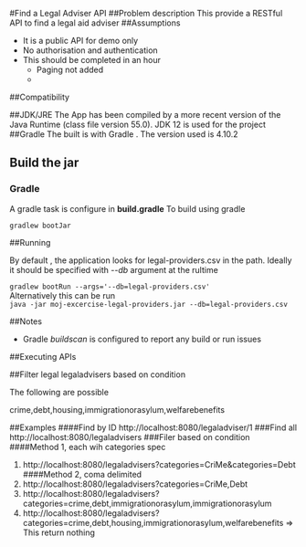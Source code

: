 #Find a Legal Adviser API
##Problem description
This provide a RESTful API to find a legal aid adviser 
##Assumptions
* It is a public API for demo only<br/>
* No authorisation and authentication<br/>
* This should be completed in an hour
    * Paging not added
    * 


##Compatibility

##JDK/JRE
The App has been compiled by a more recent version of the Java Runtime (class file version 55.0).
JDK 12 is used for the project 
##Gradle
The built is with Gradle . The version used is 4.10.2


## Build the jar

### Gradle

A gradle task is configure in **build.gradle**
To build using gradle <br/>

`gradlew bootJar`

##Running

By default , the application looks for legal-providers.csv in the path. Ideally it should
be specified with _--db_ argument at the rultime

`gradlew bootRun --args='--db=legal-providers.csv'` <br/>
Alternatively this can  be run<br/>
`java -jar moj-excercise-legal-providers.jar --db=legal-providers.csv`

##Notes
* Gradle _buildscan_ is configured to report any build or run issues

##Executing APIs

##Filter legal legaladvisers based on condition

The following are possible

crime,debt,housing,immigrationorasylum,welfarebenefits

##Examples
####Find by ID
http://localhost:8080/legaladviser/1
###Find all 
http://localhost:8080/legaladvisers
###Filer based on condition
####Method 1, each wih categories spec
1. http://localhost:8080/legaladvisers?categories=CriMe&categories=Debt
####Method 2, coma delimited
2. http://localhost:8080/legaladvisers?categories=CriMe,Debt
3. http://localhost:8080/legaladvisers?categories=crime,debt,immigrationorasylum,immigrationorasylum
4. http://localhost:8080/legaladvisers?categories=crime,debt,housing,immigrationorasylum,welfarebenefits  => This return nothing



